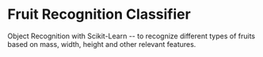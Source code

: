 # Fruit Recognition Classifier
Object Recognition with Scikit-Learn -- to recognize different types of fruits based on mass, width, height and other relevant features.
